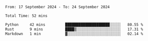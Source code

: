 <!--START_SECTION:waka-->

```txt
From: 17 September 2024 - To: 24 September 2024

Total Time: 52 mins

Python     42 mins         ████████████████████░░░░░   80.55 %
Rust       9 mins          ████▒░░░░░░░░░░░░░░░░░░░░   17.31 %
Markdown   1 min           ▓░░░░░░░░░░░░░░░░░░░░░░░░   02.14 %
```

<!--END_SECTION:waka-->
